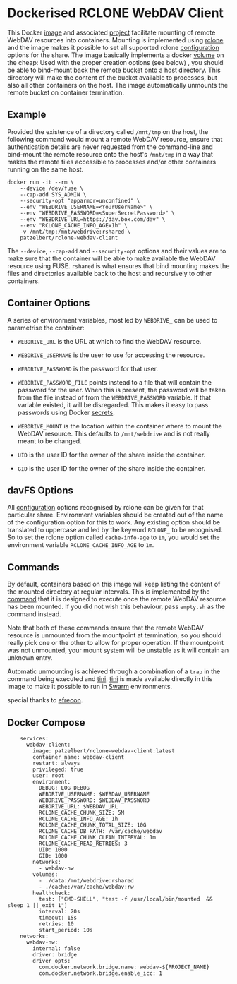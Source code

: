 # Dockerised RCLONE WebDAV Client

This Docker [image] and associated [project] facilitate
mounting of remote WebDAV resources into containers. Mounting is implemented
using [rclone] and the image makes it possible to set all supported rclone
[configuration] options for the share. The image basically implements a docker
[volume] on the cheap: Used with the proper creation options (see below) , you
should be able to bind-mount back the remote bucket onto a host directory. This
directory will make the content of the bucket available to processes, but also
all other containers on the host. The image automatically unmounts the remote
bucket on container termination.

  [image]: https://hub.docker.com/r/patzelbert/rclone-webdav-client
  [project]: https://github.com/patzelbert/rclone-webdav-client
  [rclone]: https://github.com/search?q=rclone&type=repositories
  [configuration]: https://rclone.org/
  [volume]: https://docs.docker.com/storage/

## Example

Provided the existence of a directory called `/mnt/tmp` on the host, the
following command would mount a remote WebDAV resource, ensure that
authentication details are never requested from the command-line and bind-mount
the remote resource onto the host's `/mnt/tmp` in a way that makes the remote
files accessible to processes and/or other containers running on the same host.

```Shell
docker run -it --rm \
    --device /dev/fuse \
    --cap-add SYS_ADMIN \
    --security-opt "apparmor=unconfined" \
    --env "WEBDRIVE_USERNAME=<YourUserName>" \
    --env "WEBDRIVE_PASSWORD=<SuperSecretPassword>" \
    --env "WEBDRIVE_URL=https://dav.box.com/dav" \
    --env "RCLONE_CACHE_INFO_AGE=1h" \
    -v /mnt/tmp:/mnt/webdrive:rshared \
    patzelbert/rclone-webdav-client
```

The `--device`, `--cap-add` and `--security-opt` options and their values are to
make sure that the container will be able to make available the WebDAV resource
using FUSE. `rshared` is what ensures that bind mounting makes the files and
directories available back to the host and recursively to other containers.

## Container Options

A series of environment variables, most led by `WEBDRIVE_` can be used to
parametrise the container:

* `WEBDRIVE_URL` is the URL at which to find the WebDAV resource.
* `WEBDRIVE_USERNAME` is the user to use for accessing the resource.
* `WEBDRIVE_PASSWORD` is the password for that user.
* `WEBDRIVE_PASSWORD_FILE` points instead to a file that will contain the
  password for the user. When this is present, the password will be taken from
  the file instead of from the `WEBDRIVE_PASSWORD` variable. If that variable
  existed, it will be disregarded. This makes it easy to pass passwords using 
  Docker [secrets].
* `WEBDRIVE_MOUNT` is the location within the container where to mount the
  WebDAV resource. This defaults to `/mnt/webdrive` and is not really meant to
  be changed.
* `UID` is the user ID for the owner of the share inside the container.
* `GID` is the user ID for the owner of the share inside the container.

  [secrets]: https://docs.docker.com/engine/swarm/secrets/

## davFS Options

All [configuration] options recognised by rclone can be given for that particular
share. Environment variables should be created out of the name of the
configuration option for this to work. Any existing option should be translated
to uppercase and led by the keyword `RCLONE_` to be recognised. So to set the
rclone option called `cache-info-age` to `1m`, you would set the environment variable
`RCLONE_CACHE_INFO_AGE` to `1m`.

## Commands

By default, containers based on this image will keep listing the content of the
mounted directory at regular intervals. This is implemented by the
[command](./ls.sh) that it is designed to execute once the remote WebDAV
resource has been mounted. If you did not wish this behaviour, pass `empty.sh`
as the command instead.

Note that both of these commands ensure that the remote WebDAV resource is
unmounted from the mountpoint at termination, so you should really pick one or
the other to allow for proper operation. If the mountpoint was not unmounted,
your mount system will be unstable as it will contain an unknown entry.

Automatic unmounting is achieved through a combination of a `trap` in the
command being executed and [tini]. [tini] is made available directly in this
image to make it possible to run in [Swarm] environments.

special thanks to [efrecon].

  [tini]: https://github.com/krallin/tini
  [Swarm]: https://docs.docker.com/engine/swarm/
  [efrecon]: https://github.com/efrecon

  
## Docker Compose
```Shell
	services:
	  webdav-client:
		image: patzelbert/rclone-webdav-client:latest
		container_name: webdav-client
		restart: always
		privileged: true
		user: root
		environment:
		  DEBUG: LOG_DEBUG
		  WEBDRIVE_USERNAME: $WEBDAV_USERNAME
		  WEBDRIVE_PASSWORD: $WEBDAV_PASSWORD
		  WEBDRIVE_URL: $WEBDAV_URL
		  RCLONE_CACHE_CHUNK_SIZE: 5M
		  RCLONE_CACHE_INFO_AGE: 1h
		  RCLONE_CACHE_CHUNK_TOTAL_SIZE: 10G
		  RCLONE_CACHE_DB_PATH: /var/cache/webdav
		  RCLONE_CACHE_CHUNK_CLEAN_INTERVAL: 1m
		  RCLONE_CACHE_READ_RETRIES: 3 
		  UID: 1000
		  GID: 1000
		networks:
		  - webdav-nw
		volumes:
		  - ./data:/mnt/webdrive:rshared
		  - ./cache:/var/cache/webdav:rw
		healthcheck:
		  test: ["CMD-SHELL", "test -f /usr/local/bin/mounted  && sleep 1 || exit 1"]
		  interval: 20s
		  timeout: 15s
		  retries: 10
		  start_period: 10s     
	networks:
	  webdav-nw:
		internal: false
		driver: bridge
		driver_opts:
		  com.docker.network.bridge.name: webdav-${PROJECT_NAME}
		  com.docker.network.bridge.enable_icc: 1

```

